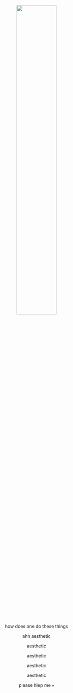 <div align="center">
	<img width = "50%" src="https://github.com/user-attachments/assets/18c049ee-e24b-4c02-9c2f-4797bfae2869">
</div>

<div align="center">
how does one do these things
	
ahh aesthetic

aesthetic

aesthetic

aesthetic

aesthetic

please hlep me 💀
</div>


